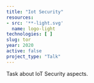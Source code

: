 ```yaml
---
title: "Iot Security"
resources:
- src: '**-light.svg'
  name: logo-light
technologies: [ ]
slug: tor
year: 2020
active: false
project_type: "Talk"
---
```


Task about IoT Security aspects.